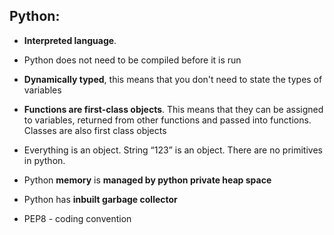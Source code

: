 ## Python:

-   **Interpreted language**.
    
-   Python does not need to be compiled before it is run
    
-   **Dynamically typed**, this means that you don't need to state the types of variables
    
-   **Functions are first-class objects**. This means that they can be assigned to variables, returned from other functions and passed into functions. Classes are also first class objects
    
-   Everything is an object. String “123” is an object. There are no primitives in python.
    
-   Python **memory** is **managed by python private heap space**
    
-   Python has **inbuilt garbage collector**
    
-   PEP8 - coding convention
<!--stackedit_data:
eyJoaXN0b3J5IjpbMTY3MDMwODUwNV19
-->